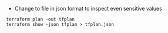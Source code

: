 * Change to file in json format to inspect even sensitive values
```
terraform plan -out tfplan
terraform show -json tfplan > tfplan.json
```